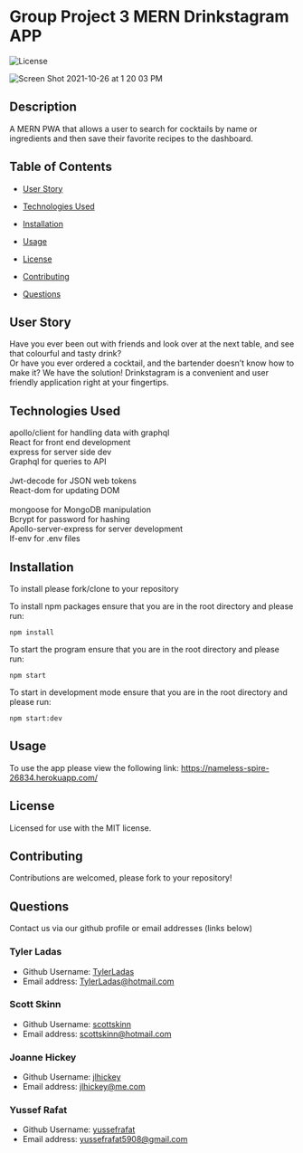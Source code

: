 # Group Project 3 MERN Drinkstagram APP

![License](https://img.shields.io/badge/License-MIT-<blue>)

![Screen Shot 2021-10-26 at 1 20 03 PM](https://user-images.githubusercontent.com/78171259/138930469-2f7b79ee-8fdb-4250-86c3-5e13bb5ae878.png)

## Description

A MERN PWA that allows a user to search for cocktails by name or ingredients and then save their favorite recipes to the dashboard.

## Table of Contents

* [User Story](#UserStory)

* [Technologies Used](#TechnologiesUsed)

* [Installation](#installation)

* [Usage](#usage)

* [License](#license)

* [Contributing](#contributing)

* [Questions](#questions)

## User Story
Have you ever been out with friends and look over at the next table, and see that colourful and tasty drink?  
Or have you ever ordered a cocktail, and the bartender doesn’t know how to make it? 
We have the solution! Drinkstagram is a convenient and user friendly application right at your fingertips.

## Technologies Used
 
apollo/client for handling data with graphql<br>			React for front end development<br>
express for server side dev<br>					Graphql for queries to API<br>	
Jwt-decode for JSON web tokens<br>				React-dom for updating DOM<br>	
mongoose for MongoDB manipulation<br>		Bcrypt for password for hashing<br>
Apollo-server-express for server development<br>		If-env for .env files<br>

## Installation

To install please fork/clone to your repository

To install npm packages ensure that you are in the root directory and please run:

```
npm install
```

To start the program ensure that you are in the root directory and please run:

```
npm start
```

To start in development mode ensure that you are in the root directory and please run:

```
npm start:dev
```

## Usage

To use the app please view the following link: https://nameless-spire-26834.herokuapp.com/

## License
    
Licensed for use with the MIT license.

## Contributing

Contributions are welcomed, please fork to your repository!

## Questions

Contact us via our github profile or email addresses (links below)

### Tyler Ladas

- Github Username: [TylerLadas](https://github.com/TylerLadas)
- Email address: TylerLadas@hotmail.com

### Scott Skinn

- Github Username: [scottskinn](https://github.com/scottskinn)
- Email address: scottskinn@hotmail.com

### Joanne Hickey

- Github Username: [jlhickey](https://github.com/jlhickey)
- Email address: jlhickey@me.com

### Yussef Rafat

- Github Username: [yussefrafat](https://github.com/yussefrafat)
- Email address: yussefrafat5908@gmail.com

